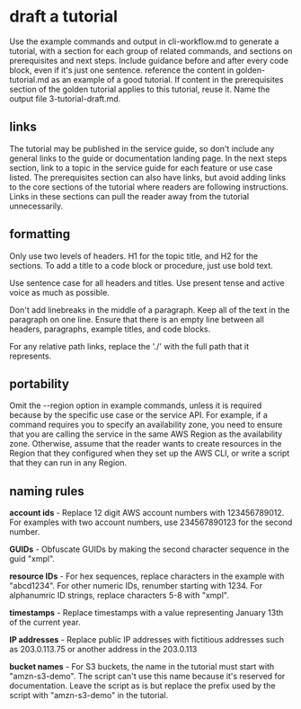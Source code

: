 # draft a tutorial

Use the example commands and output in cli-workflow.md to generate a tutorial, with a section for each group of related commands, and sections on prerequisites and next steps. Include guidance before and after every code block, even if it's just one sentence. reference the content in golden-tutorial.md as an example of a good tutorial. If content in the prerequisites section of the golden tutorial applies to this tutorial, reuse it. Name the output file 3-tutorial-draft.md.

## links

The tutorial may be published in the service guide, so don't include any general links to the guide or documentation landing page. In the next steps section, link to a topic in the service guide for each feature or use case listed. The prerequisites section can also have links, but avoid adding links to the core sections of the tutorial where readers are following instructions. Links in these sections can pull the reader away from the tutorial unnecessarily. 

## formatting

Only use two levels of headers. H1 for the topic title, and H2 for the sections. To add a title to a code block or procedure, just use bold text.

Use sentence case for all headers and titles.
Use present tense and active voice as much as possible.

Don't add linebreaks in the middle of a paragraph. Keep all of the text in the paragraph on one line. Ensure that there is an empty line between all headers, paragraphs, example titles, and code blocks.

For any relative path links, replace the './' with the full path that it represents.

## portability

Omit the --region option in example commands, unless it is required because by the specific use case or the service API. For example, if a command requires you to specify an availability zone, you need to ensure that you are calling the service in the same AWS Region as the availability zone. Otherwise, assume that the reader wants to create resources in the Region that they configured when they set up the AWS CLI, or write a script that they can run in any Region.

## naming rules

**account ids** - Replace 12 digit AWS account numbers with 123456789012. For examples with two account numbers, use 234567890123 for the second number. 

**GUIDs** - Obfuscate GUIDs by making the second character sequence in the guid "xmpl". 

**resource IDs** - For hex sequences, replace characters in the example with "abcd1234". For other numeric IDs, renumber starting with 1234. For alphanumric ID strings, replace characters 5-8 with "xmpl". 

**timestamps** - Replace timestamps with a value representing January 13th of the current year. 

**IP addresses** - Replace public IP addresses with fictitious addresses such as 203.0.113.75 or another address in the 203.0.113

**bucket names** - For S3 buckets, the name in the tutorial must start with "amzn-s3-demo". The script can't use this name because it's reserved for documentation. Leave the script as is but replace the prefix used by the script with "amzn-s3-demo" in the tutorial.